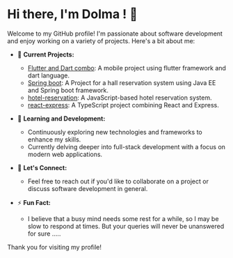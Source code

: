 # Hi there, I'm Dolma ! 👋

Welcome to my GitHub profile! I'm passionate about software development and enjoy working on a variety of projects. Here's a bit about me:

- 🔭 **Current Projects:**
  - [Flutter and Dart combo](https://github.com/tenyega/Fetching-RSS-Feed-from-franceblue.fr.git): A mobile project using flutter framework and dart language. 
  - [Spring boot](https://github.com/tenyega/TP-SpringBoot): A Project for a hall reservation system using Java EE and Spring boot framework. 
  - [hotel-reservation](https://github.com/tenyega/hotel-reservation): A JavaScript-based hotel reservation system.
  - [react-express](https://github.com/tenyega/react-express): A TypeScript project combining React and Express.

- 🌱 **Learning and Development:**
  - Continuously exploring new technologies and frameworks to enhance my skills.
  - Currently delving deeper into full-stack development with a focus on modern web applications.

- 💬 **Let's Connect:**
  - Feel free to reach out if you'd like to collaborate on a project or discuss software development in general.

- ⚡ **Fun Fact:**
  - I believe that a busy mind needs some rest for a while, so I may be slow to respond at times. But your queries will never be unanswered for sure .....

Thank you for visiting my profile!
